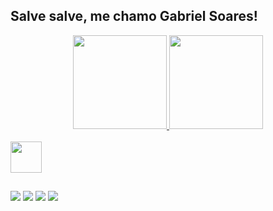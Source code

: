## Salve salve, me chamo Gabriel Soares!

<div align="center">
  <a href="https://github.com/gabriel-grs">
  <img height="150em" src="https://github-readme-stats.vercel.app/api?username=gabriel-grs&show_icons=true&theme=vue&include_all_commits=true&count_private=true"/>
  <img height="150em" src="https://github-readme-stats.vercel.app/api/top-langs/?username=gabriel-grs&layout=compact&langs_count=7&theme=vue"/>
</div>
  
<div style="display: inline_block"><br>
  
  <img align="center" heigth="50" width="50" src="https://cdn.jsdelivr.net/gh/devicons/devicon/icons/javascript/javascript-original.svg" />
</div>
  
  ##
  
<div> 
  <a href="https://www.instagram.com/soares_grs" target="_blank"><img src="https://img.shields.io/badge/-Instagram-%23E4405F?style=for-the-badge&logo=instagram&logoColor=white" target="_blank"></a>
  <a href = "https://twitter.com/Grs227"><img src="https://img.shields.io/badge/Twitter-1DA1F2?style=for-the-badge&logo=twitter&logoColor=white" target="_blank"></a>
 	<a href="https://www.twitch.tv/su4res" target="_blank"><img src="https://img.shields.io/badge/Twitch-9146FF?style=for-the-badge&logo=twitch&logoColor=white" target="_blank"></a>
  <a href="https://www.linkedin.com/in/gabriel-soares-118516209/" target="_blank"><img src="https://img.shields.io/badge/-LinkedIn-%230077B5?style=for-the-badge&logo=linkedin&logoColor=white" target="_blank"></a> 
 
</div>
  
